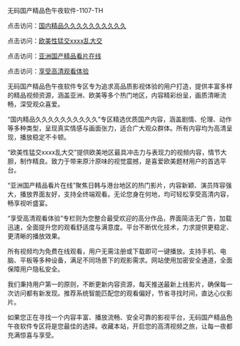 无码国产精品色午夜软件-1107-TH

点击访问：<a href="https://heiliaoow5kzm.pages.dev">国内精品久久久久久久久久久久</a>

点击访问：<a href="https://heiliaowzu4ur.pages.dev">欧美性猛交xxxx乱大交</a>

点击访问：<a href="https://heiliaozj3tjd.pages.dev">亚洲国产精品看片在线</a>

点击访问：<a href="https://heiliaoxqkkct.pages.dev">享受高清观看体验</a>

无码国产精品色午夜软件专区专为追求高品质影视体验的用户打造，提供丰富多样的精品视频资源，涵盖亚洲、欧美等多个热门地区，内容精彩纷呈，画质清晰流畅，深受观众喜爱。

“国内精品久久久久久久久久久久”专区精选优质国产内容，涵盖剧情、伦理、动作等多种类型，呈现真实情感与画面张力，适合广大观众群体。所有内容均为高清呈现，播放稳定不卡顿。

“欧美性猛交xxxx乱大交”提供欧美地区最具冲击力与表现力的视频内容，情节大胆，制作精良。致力于带来原汁原味的视觉震撼，是喜爱欧美题材用户的首选平台。

“亚洲国产精品看片在线”聚焦日韩与港台地区的热门影片，内容新颖、演员阵容强大，播放界面友好，支持全终端观看。无论您身在何地，均可轻松享受高清内容，畅享视听盛宴。

“享受高清观看体验”专栏则为您整合最受欢迎的高分作品，界面简洁无广告，加载迅速，全面提升您的观看舒适度与满意度。平台不断优化技术，力求提供更稳定、更清晰的播放效果。

所有视频均为免费在线观看，用户无需注册或下载即可一键播放。支持手机、电脑、平板等多种设备，满足不同场景下的观影需求。网站使用加密安全通道，全面保障用户隐私安全。

我们秉持用户第一的原则，不断更新内容资源，每天推送最新上线影片，确保每一次访问都有新发现。推荐系统智能匹配您的观看偏好，节省寻找时间，直达心仪影片。

如果您正在寻找一个内容丰富、播放流畅、安全可靠的影视平台，无码国产精品色午夜软件专区将是您最佳的选择。收藏本站，开启您的高清视频之旅，让每一夜都充满惊喜与享受。

<span style="display:none;">[Canonical link](https://github.com/sv1664/av4616)</span>
